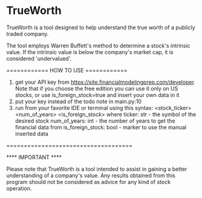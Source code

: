 # TrueWorth
TrueWorth is a tool designed to help understand the true worth of a publicly traded company.

The tool employs Warren Buffett's method to determine a stock's intrinsic value. If the intrinsic value is below the company's market cap, it is considered 'undervalued'.

============ HOW TO USE ============

1. get your API key from https://site.financialmodelingprep.com/developer. Note that if you choose the free edition you can use it only on US stocks, or use is_foreign_stock=true and insert your own data in it
2. put your key instead of the todo note in main.py:10
3. run from your favorite IDE or terminal using this syntax: <stock_ticker> <num_of_years> <is_foreign_stock> where 
    ticker: str - the symbol of the desired stock
    num_of_years: int - the number of years to get the financial data from
    is_foreign_stock: bool - marker to use the manual inserted data


====================================

**** IMPORTANT ****

Please note that TrueWorth is a tool intended to assist in gaining a better understanding of a company's value. Any results obtained from this program should not be considered as advice for any kind of stock operation.
